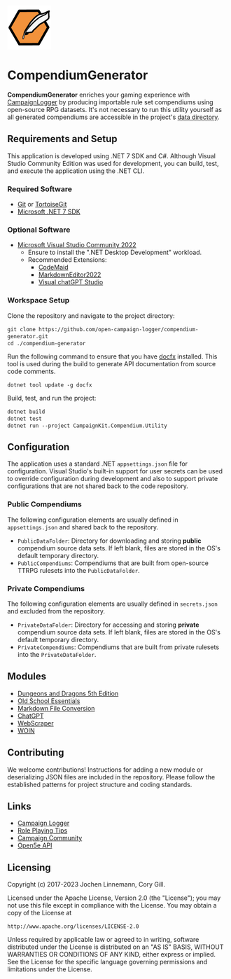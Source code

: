 ![CampaignGenerator](doc/Logo.png)

# CompendiumGenerator

**CompendiumGenerator** enriches your gaming experience with [CampaignLogger](https://campaign-logger.com/) by producing importable rule set compendiums using open-source RPG datasets. It's not necessary to run this utility yourself as all generated compendiums are accessible in the project's [data directory]("https://github.com/open-campaign-logger/compendium-generator/tree/main/data").

## Requirements and Setup

This application is developed using .NET 7 SDK and C#. Although Visual Studio Community Edition was used for development, you can build, test, and execute the application using the .NET CLI.

### Required Software

* [Git](https://git-scm.com/download/win) or [TortoiseGit](https://tortoisegit.org/)
* [Microsoft .NET 7 SDK](https://dotnet.microsoft.com/en-us/download/dotnet/7.0)

### Optional Software

* [Microsoft Visual Studio Community 2022](https://visualstudio.microsoft.com/vs/community/)
  * Ensure to install the ".NET Desktop Development" workload.
  * Recommended Extensions:
    * [CodeMaid](https://www.codemaid.net/)
    * [MarkdownEditor2022](https://github.com/MadsKristensen/MarkdownEditor2022)
    * [Visual chatGPT Studio](https://marketplace.visualstudio.com/items?itemName=jefferson-pires.VisualChatGPTStudio)

### Workspace Setup

Clone the repository and navigate to the project directory:

```shell
git clone https://github.com/open-campaign-logger/compendium-generator.git
cd ./compendium-generator
```

Run the following command to ensure that you have [docfx](https://dotnet.github.io/docfx/) installed.  This tool is used during the build to generate API documentation from source code comments.

```
dotnet tool update -g docfx
```

Build, test, and run the project:

```shell
dotnet build
dotnet test
dotnet run --project CampaignKit.Compendium.Utility
```

## Configuration

The application uses a standard .NET `appsettings.json` file for configuration.
Visual Studio's built-in support for user secrets can be used to override configuration during development
and also to support private configurations that are not shared back to the code repository.

### Public Compendiums
The following configuration elements are usually defined in `appsettings.json` and shared back to the repository.
* `PublicDataFolder`: Directory for downloading and storing **public** compendium source data sets. If left blank, files are stored in the OS's default temporary directory.
* `PublicCompendiums`: Compendiums that are built from open-source TTRPG rulesets into the `PublicDataFolder`.

### Private Compendiums
The following configuration elements are usually defined in `secrets.json` and excluded from the repository.
* `PrivateDataFolder`: Directory for accessing and storing **private** compendium source data sets. If left blank, files are stored in the OS's default temporary directory.
* `PrivateCompendiums`: Compendiums that are built from private rulesets into the `PrivateDataFolder`.

## Modules

* [Dungeons and Dragons 5th Edition](src/CampaignKit.Compendium.DungeonsAndDragons)
* [Old School Essentials](src/CampaignKit.Compendium.OldSchoolEssentials)
* [Markdown File Conversion](src/CampaignKit.Compendium.Markdown)
* [ChatGPT](src/CampaignKit.Compendium.ChatGPT)
* [WebScraper](src/CampaignKit.Compendium.WebScraper)
* [WOIN](src/CampaignKit.Compendium.WOIN)

## Contributing

We welcome contributions! Instructions for adding a new module or deserializing JSON files are included in the repository. Please follow the established patterns for project structure and coding standards.

## Links

* [Campaign Logger](https://campaign-logger.com/)
* [Role Playing Tips](https://www.roleplayingtips.com/)
* [Campaign Community](https://campaign-community.com/)
* [Open5e API](https://github.com/open5e/open5e-api)

## Licensing

Copyright (c) 2017-2023 Jochen Linnemann, Cory Gill.

Licensed under the Apache License, Version 2.0 (the "License");
you may not use this file except in compliance with the License.
You may obtain a copy of the License at

    http://www.apache.org/licenses/LICENSE-2.0

Unless required by applicable law or agreed to in writing, software
distributed under the License is distributed on an "AS IS" BASIS,
WITHOUT WARRANTIES OR CONDITIONS OF ANY KIND, either express or implied.
See the License for the specific language governing permissions and
limitations under the License.



